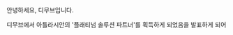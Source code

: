 안녕하세요, 디무브입니다.

디무브에서 아틀라시안의 '플래티넘 솔루션 파트너'를 획득하게 되었음을 발표하게 되어 
<!--stackedit_data:
eyJoaXN0b3J5IjpbLTIyMjc1NTg3OF19
-->